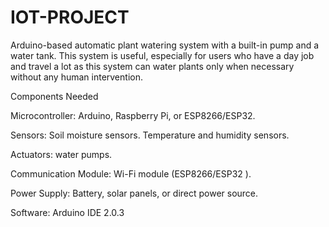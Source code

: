 # IOT-PROJECT
Arduino-based automatic plant watering system with a built-in pump and a water tank. This system is useful, especially for users who have a day job and travel a lot as this system can water plants only when necessary without any human intervention.

Components Needed

Microcontroller: Arduino, Raspberry Pi, or ESP8266/ESP32.

Sensors: Soil moisture sensors. Temperature and humidity sensors.

Actuators: water pumps.

Communication Module: Wi-Fi module (ESP8266/ESP32 ).

Power Supply: Battery, solar panels, or direct power source.

Software: Arduino IDE 2.0.3

